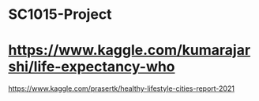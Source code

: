 # SC1015-Project
# https://www.kaggle.com/kumarajarshi/life-expectancy-who
https://www.kaggle.com/prasertk/healthy-lifestyle-cities-report-2021
